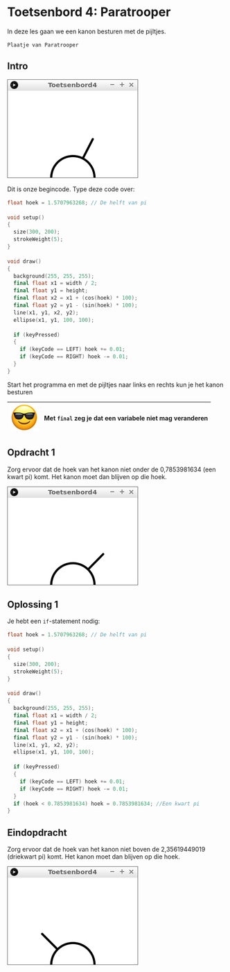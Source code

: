 # Toetsenbord 4: Paratrooper

In deze les gaan we een kanon besturen met de pijltjes.

```
Plaatje van Paratrooper
```

## Intro

![Intro](Toetsenbord4_Intro.png)

Dit is onze begincode. Type deze code over:

```c++
float hoek = 1.5707963268; // De helft van pi

void setup()
{
  size(300, 200);  
  strokeWeight(5);
}

void draw()
{
  background(255, 255, 255);
  final float x1 = width / 2;
  final float y1 = height;
  final float x2 = x1 + (cos(hoek) * 100);
  final float y2 = y1 - (sin(hoek) * 100);  
  line(x1, y1, x2, y2);
  ellipse(x1, y1, 100, 100);
  
  if (keyPressed)
  {
    if (keyCode == LEFT) hoek += 0.01;
    if (keyCode == RIGHT) hoek -= 0.01;
  }
}
```

Start het programma en met de pijltjes naar links en rechts kun je het kanon besturen 

![Sunglasses](EmojiSunglasses.png) | Met `final` zeg je dat een variabele niet mag veranderen
:-------------:|:----------------------------------------: 

## Opdracht 1

Zorg ervoor dat de hoek van het kanon niet onder 
de 0,7853981634 (een kwart pi) komt. 
Het kanon moet dan blijven op die hoek.

![Opdracht 1](Toetsenbord4_1.png)

## Oplossing 1

Je hebt een `if`-statement nodig:

```c++
float hoek = 1.5707963268; // De helft van pi

void setup()
{
  size(300, 200);  
  strokeWeight(5);
}

void draw()
{
  background(255, 255, 255);
  final float x1 = width / 2;
  final float y1 = height;
  final float x2 = x1 + (cos(hoek) * 100);
  final float y2 = y1 - (sin(hoek) * 100);  
  line(x1, y1, x2, y2);
  ellipse(x1, y1, 100, 100);
  
  if (keyPressed)
  {
    if (keyCode == LEFT) hoek += 0.01;
    if (keyCode == RIGHT) hoek -= 0.01;
  }
  if (hoek < 0.7853981634) hoek = 0.7853981634; //Een kwart pi
}
```

## Eindopdracht

Zorg ervoor dat de hoek van het kanon niet boven 
de 2,35619449019 (driekwart pi) komt. 
Het kanon moet dan blijven op die hoek.

![Eindopdracht](Toetsenbord4_Eindopdracht.png)
